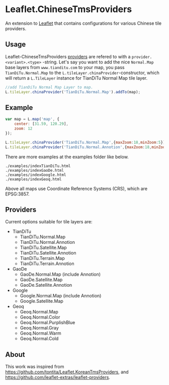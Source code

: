 # Leaflet.ChineseTmsProviders

An extension to [Leaflet](http://leafletjs.com/) that contains configurations for various Chinese tile providers.

## Usage

Leaflet-ChineseTmsProviders [providers](#providers) are refered to with a `provider.<variant>.<type>` -string. Let's say you want to add the nice `Normal.Map` base layers from `www.tianditu.com` to your map, you pass `TianDiTu.Normal.Map` to the `L.tileLayer.chinaProvider`-constructor, which will return a `L.TileLayer` instance for TianDiTu Normal Map tile layer.
```Javascript
//add TianDiTu Normal Map Layer to map.
L.tileLayer.chinaProvider('TianDiTu.Normal.Map').addTo(map);
```

## Example

```Javascript
var map = L.map('map', {
    center: [31.59, 120.29],
    zoom: 12
});

L.tileLayer.chinaProvider('TianDiTu.Normal.Map',{maxZoom:18,minZoom:5}).addTo(map);
L.tileLayer.chinaProvider('TianDiTu.Normal.Annotion',{maxZoom:18,minZoom:5}).addTo(map);

```
There are more examples at the examples folder like below.
```
./examples/indexTianDiTu.html
./examples/indexGaoDe.html
./examples/indexGoogle.html
./examples/indexGeoq.html

```
Above all maps use Coordinate Reference Systems (CRS), which are EPSG:3857. 

<a name="providers"></a>
## Providers

Current options suitable for tile layers are:
* TianDiTu
    * TianDiTu.Normal.Map
    * TianDiTu.Normal.Annotion
    * TianDiTu.Satellite.Map
    * TianDiTu.Satellite.Annotion
    * TianDiTu.Terrain.Map
    * TianDiTu.Terrain.Annotion
* GaoDe
    * GaoDe.Normal.Map (include Annotion)
    * GaoDe.Satellite.Map
    * GaoDe.Satellite.Annotion
* Google
    * Google.Normal.Map (include Annotion)
    * Google.Satellite.Map
* Geoq
    * Geoq.Normal.Map
    * Geoq.Normal.Color
    * Geoq.Normal.PurplishBlue
    * Geoq.Normal.Gray
    * Geoq.Normal.Warm
    * Geoq.Normal.Cold

## About

This work was inspired from <https://github.com/tontita/Leaflet.KoreanTmsProviders>, and <https://github.com/leaflet-extras/leaflet-providers>.
